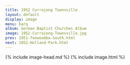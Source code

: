 ```yaml
---
title: 1952 Currajong Townsville
layout: default
display: image
menu: barq
album: German Baptist Churches Album
image: 1952-Currajong-Townsville.jpg
prev: 1951-Toowoomba-South.html
next: 1952-Holland-Park.html
---
```

{% include image-head.md %}
{% include image.html %}